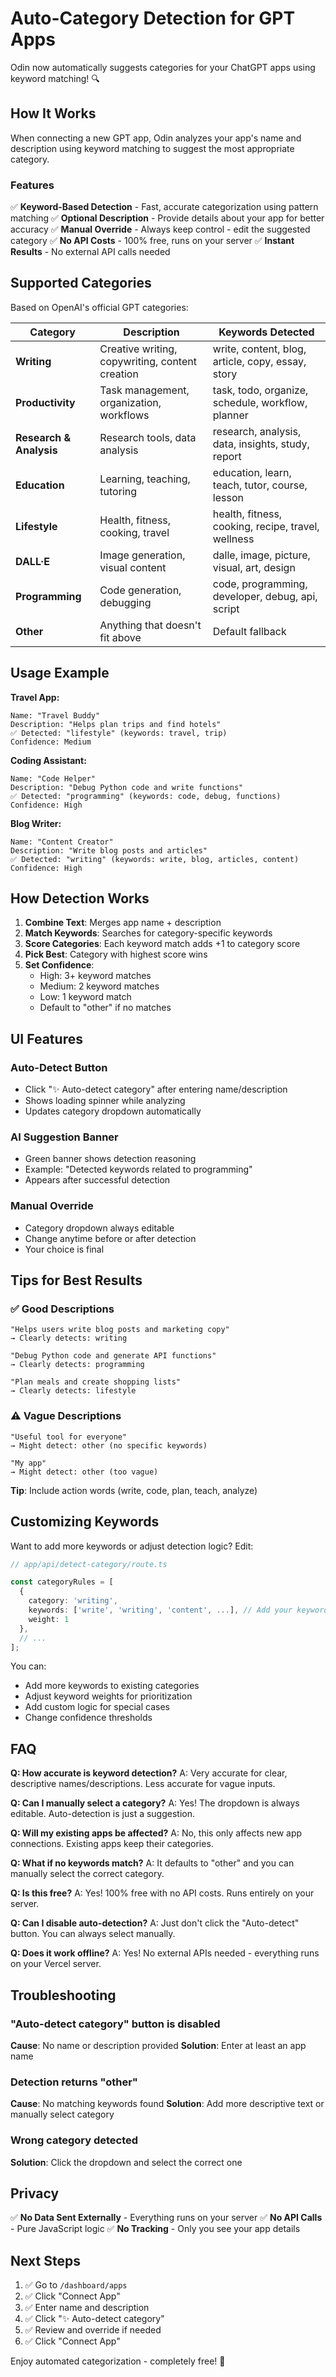 # Auto-Category Detection for GPT Apps

Odin now automatically suggests categories for your ChatGPT apps using keyword matching! 🔍

## How It Works

When connecting a new GPT app, Odin analyzes your app's name and description using keyword matching to suggest the most appropriate category.

### Features

✅ **Keyword-Based Detection** - Fast, accurate categorization using pattern matching
✅ **Optional Description** - Provide details about your app for better accuracy
✅ **Manual Override** - Always keep control - edit the suggested category
✅ **No API Costs** - 100% free, runs on your server
✅ **Instant Results** - No external API calls needed

## Supported Categories

Based on OpenAI's official GPT categories:

| Category | Description | Keywords Detected |
|----------|-------------|-------------------|
| **Writing** | Creative writing, copywriting, content creation | write, content, blog, article, copy, essay, story |
| **Productivity** | Task management, organization, workflows | task, todo, organize, schedule, workflow, planner |
| **Research & Analysis** | Research tools, data analysis | research, analysis, data, insights, study, report |
| **Education** | Learning, teaching, tutoring | education, learn, teach, tutor, course, lesson |
| **Lifestyle** | Health, fitness, cooking, travel | health, fitness, cooking, recipe, travel, wellness |
| **DALL·E** | Image generation, visual content | dalle, image, picture, visual, art, design |
| **Programming** | Code generation, debugging | code, programming, developer, debug, api, script |
| **Other** | Anything that doesn't fit above | Default fallback |

## Usage Example

**Travel App:**
```
Name: "Travel Buddy"
Description: "Helps plan trips and find hotels"
✅ Detected: "lifestyle" (keywords: travel, trip)
Confidence: Medium
```

**Coding Assistant:**
```
Name: "Code Helper"
Description: "Debug Python code and write functions"
✅ Detected: "programming" (keywords: code, debug, functions)
Confidence: High
```

**Blog Writer:**
```
Name: "Content Creator"
Description: "Write blog posts and articles"
✅ Detected: "writing" (keywords: write, blog, articles, content)
Confidence: High
```

## How Detection Works

1. **Combine Text**: Merges app name + description
2. **Match Keywords**: Searches for category-specific keywords
3. **Score Categories**: Each keyword match adds +1 to category score
4. **Pick Best**: Category with highest score wins
5. **Set Confidence**:
   - High: 3+ keyword matches
   - Medium: 2 keyword matches
   - Low: 1 keyword match
   - Default to "other" if no matches

## UI Features

### Auto-Detect Button
- Click "✨ Auto-detect category" after entering name/description
- Shows loading spinner while analyzing
- Updates category dropdown automatically

### AI Suggestion Banner
- Green banner shows detection reasoning
- Example: "Detected keywords related to programming"
- Appears after successful detection

### Manual Override
- Category dropdown always editable
- Change anytime before or after detection
- Your choice is final

## Tips for Best Results

### ✅ Good Descriptions
```
"Helps users write blog posts and marketing copy"
→ Clearly detects: writing

"Debug Python code and generate API functions"
→ Clearly detects: programming

"Plan meals and create shopping lists"
→ Clearly detects: lifestyle
```

### ⚠️ Vague Descriptions
```
"Useful tool for everyone"
→ Might detect: other (no specific keywords)

"My app"
→ Might detect: other (too vague)
```

**Tip**: Include action words (write, code, plan, teach, analyze)

## Customizing Keywords

Want to add more keywords or adjust detection logic? Edit:

```typescript
// app/api/detect-category/route.ts

const categoryRules = [
  {
    category: 'writing',
    keywords: ['write', 'writing', 'content', ...], // Add your keywords
    weight: 1
  },
  // ...
];
```

You can:
- Add more keywords to existing categories
- Adjust keyword weights for prioritization
- Add custom logic for special cases
- Change confidence thresholds

## FAQ

**Q: How accurate is keyword detection?**
A: Very accurate for clear, descriptive names/descriptions. Less accurate for vague inputs.

**Q: Can I manually select a category?**
A: Yes! The dropdown is always editable. Auto-detection is just a suggestion.

**Q: Will my existing apps be affected?**
A: No, this only affects new app connections. Existing apps keep their categories.

**Q: What if no keywords match?**
A: It defaults to "other" and you can manually select the correct category.

**Q: Is this free?**
A: Yes! 100% free with no API costs. Runs entirely on your server.

**Q: Can I disable auto-detection?**
A: Just don't click the "Auto-detect" button. You can always select manually.

**Q: Does it work offline?**
A: Yes! No external APIs needed - everything runs on your Vercel server.

## Troubleshooting

### "Auto-detect category" button is disabled
**Cause**: No name or description provided
**Solution**: Enter at least an app name

### Detection returns "other"
**Cause**: No matching keywords found
**Solution**: Add more descriptive text or manually select category

### Wrong category detected
**Solution**: Click the dropdown and select the correct one

## Privacy

✅ **No Data Sent Externally** - Everything runs on your server
✅ **No API Calls** - Pure JavaScript logic
✅ **No Tracking** - Only you see your app details

## Next Steps

1. ✅ Go to `/dashboard/apps`
2. ✅ Click "Connect App"
3. ✅ Enter name and description
4. ✅ Click "✨ Auto-detect category"
5. ✅ Review and override if needed
6. ✅ Click "Connect App"

Enjoy automated categorization - completely free! 🎉
